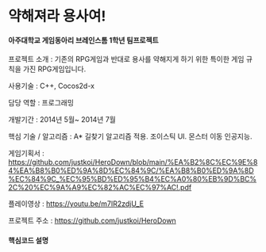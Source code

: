 # 약해져라 용사여!
#### 아주대학교 게임동아리 브레인스톰 1학년 팀프로젝트

프로젝트 소개 : 기존의 RPG게임과 반대로 용사를 약해지게 하기 위한 특이한 게임 규칙을 가진 RPG게임입니다.

사용기술 : C++, Cocos2d-x

담당 역할 : 프로그래밍

개발기간 : 2014년 5월~ 2014년 7월

핵심 기술 / 알고리즘 : A* 길찾기 알고리즘 적용. 조이스틱 UI. 몬스터 이동 인공지능.

게임기획서 : https://github.com/justkoi/HeroDown/blob/main/%EA%B2%8C%EC%9E%84%EA%B8%B0%ED%9A%8D%EC%84%9C/%EA%B8%B0%ED%9A%8D%EC%84%9C_%EC%95%BD%ED%95%B4%EC%A0%80%EB%9D%BC%2C%20%EC%9A%A9%EC%82%AC%EC%97%AC!.pdf

플레이영상 : https://youtu.be/m7IR2zdjU_E

프로젝트 주소 : https://github.com/justkoi/HeroDown

#### 핵심코드 설명

